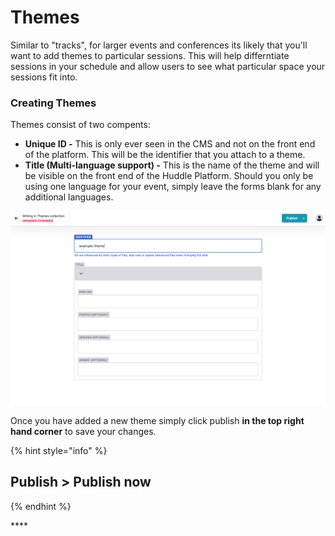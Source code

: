 # Themes

Similar to "tracks", for larger events and conferences its likely that you'll want to add themes to particular sessions. This will help differntiate sessions in your schedule and allow users to see what particular space your sessions fit into. 

### **Creating Themes**

Themes consist of two compents:

* **Unique ID -** This is only ever seen in the CMS and not on the front end of the platform. This will be the identifier that you attach to a theme. 
* **Title \(Multi-language support\) -** This is the name of the theme and will be visible on the front end of the Huddle Platform. Should you only be using one language for your event, simply leave the forms blank for any additional languages.

![](../.gitbook/assets/screenshot-2021-03-18-at-11.51.08.png)

Once you have added a new theme simply click publish **in the top right hand corner** to save your changes. 

{% hint style="info" %}
## **Publish &gt; Publish now**
{% endhint %}

\*\*\*\*

